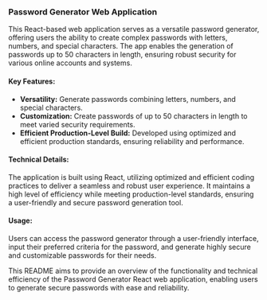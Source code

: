 ### Password Generator Web Application

This React-based web application serves as a versatile password generator, offering users the ability to create complex passwords with letters, numbers, and special characters. The app enables the generation of passwords up to 50 characters in length, ensuring robust security for various online accounts and systems.

#### Key Features:
- **Versatility:** Generate passwords combining letters, numbers, and special characters.
- **Customization:** Create passwords of up to 50 characters in length to meet varied security requirements.
- **Efficient Production-Level Build:** Developed using optimized and efficient production standards, ensuring reliability and performance.

#### Technical Details:
The application is built using React, utilizing optimized and efficient coding practices to deliver a seamless and robust user experience. It maintains a high level of efficiency while meeting production-level standards, ensuring a user-friendly and secure password generation tool.

#### Usage:
Users can access the password generator through a user-friendly interface, input their preferred criteria for the password, and generate highly secure and customizable passwords for their needs.

This README aims to provide an overview of the functionality and technical efficiency of the Password Generator React web application, enabling users to generate secure passwords with ease and reliability.

